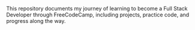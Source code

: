 This repository documents my journey of learning to become a Full Stack Developer through FreeCodeCamp, including projects, practice code, and progress along the way.
